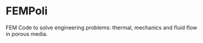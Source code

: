 # FEMPoli
FEM Code to solve engineering problems: thermal, mechanics and fluid flow in porous media.
